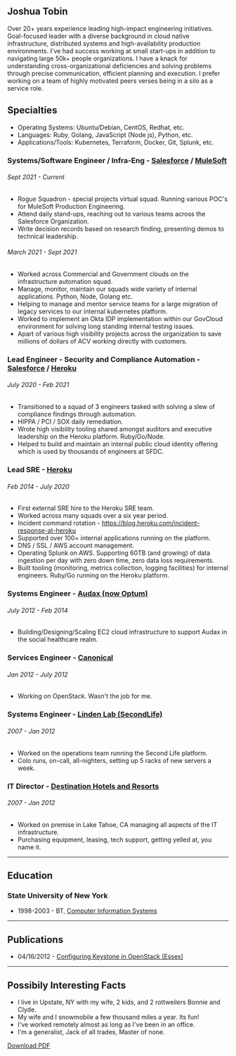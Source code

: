 ## Joshua Tobin

Over 20+ years experience leading high-impact engineering initiatives. Goal-focused leader with a diverse background in cloud native infrastructure, distributed systems and high-availability production environments. I've had success working at small start-ups in addition to navigating large 50k+ people organizations. I have a knack for understanding cross-organizational deficiencies and solving problems through precise communication, efficient planning and execution. I prefer working on a team of highly motivated peers verses being in a silo as a service role. 

## Specialties

* Operating Systems: Ubuntu/Debian, CentOS, Redhat, etc.
* Languages: Ruby, Golang, JavaScript (Node js), Python, etc.
* Applications/Tools: Kubernetes, Terraform, Docker, Git, Splunk, etc.

### Systems/Software Engineer / Infra-Eng - [Salesforce](https://www.salesforce.com/) / [MuleSoft](https://www.mulesoft.com/)
###### Sept 2021 - Current

* Rogue Squadron - special projects virtual squad. Running various POC's for MuleSoft Production Engineering.
* Attend daily stand-ups, reaching out to various teams across the Salesforce Organization.
* Write decision records based on research finding, presenting demos to technical leadership.

###### March 2021 - Sept 2021

* Worked across Commercial and Government clouds on the infrastructure automation squad. 
* Manage, monitor, maintain our squads wide variety of internal applications. Python, Node, Golang etc.
* Helping to manage and mentor service teams for a large migration of legacy services to our internal kubernetes platform. 
* Worked to implement an Okta IDP implementation within our GovCloud environment for solving long standing internal testing issues. 
* Apart of various high visibility projects across the organization to save millions of dollars of ACV working directly with customers. 

### Lead Engineer - Security and Compliance Automation - [Salesforce](https://www.salesforce.com/) / [Heroku](https://www.heroku.com/about) 
###### July 2020 - Feb 2021

* Transitioned to a squad of 3 engineers tasked with solving a slew of compliance findings through automation. 
* HIPPA / PCI / SOX daily remediation.
* Wrote high visibility tooling shared amongst auditors and executive leadership on the Heroku platform. Ruby/Go/Node.
* Helped to build and maintain an internal public cloud identity offering which is used by thousands of engineers at SFDC.

### Lead SRE - [Heroku](https://www.heroku.com/about)
###### Feb 2014 - July 2020

* First external SRE hire to the Heroku SRE team.
* Worked across many squads over a six year period.
* Incident command rotation - https://blog.heroku.com/incident-response-at-heroku
* Supported over 100+ internal applications running on the platform. 
* DNS / SSL / AWS account management. 
* Operating Splunk on AWS. Supporting 60TB (and growing) of data ingestion per day with zero down time, zero data loss requirements.
* Built tooling (monitoring, metrics collection, logging facilities) for internal engineers. Ruby/Go running on the Heroku platform.

### Systems Engineer - [Audax (now Optum)](https://www.optum.com/)
###### July 2012 - Feb 2014

* Building/Designing/Scaling EC2 cloud infrastructure to support Audax in the social healthcare realm.

### Services Engineer - [Canonical](https://canonical.com/)
###### Jan 2012 - July 2012

* Working on OpenStack. Wasn't the job for me. 

### Systems Engineer - [Linden Lab (SecondLife)](https://lindenlab.com/)
###### 2007 - Jan 2012

* Worked on the operations team running the Second Life platform.
* Colo runs, on-call, all-nighters, setting up 5 racks of new servers a week.

### IT Director - [Destination Hotels and Resorts](https://www.destinationhotels.com)
###### 2007 - Jan 2012

* Worked on premise in Lake Tahoe, CA managing all aspects of the IT infrastructure.
* Purchasing equipment, leasing, tech support, getting yelled at, you name it.

----

## Education

### State University of New York 
* 1998-2003 - BT, [Computer Information Systems](https://www.cobleskill.edu/academics/schools/liberal-arts-and-sciences/business-it/information-technology-bt.aspx)

----

## Publications
* 04/16/2012 - [Configuring Keystone in OpenStack (Essex)](https://ubuntu.com/blog/configuring-keystone-in-openstack-essex)

----

## Possibily Interesting Facts

* I live in Upstate, NY with my wife, 2 kids, and 2 rottweilers Bonnie and Clyde. 
* My wife and I snowmobile a few thousand miles a year. Its fun!
* I've worked remotely almost as long as I've been in an office. 
* I'm a generalist, Jack of all trades, Master of none. 

[Download PDF](https://github.com/joshuatobin/joshuatobin.github.io/raw/master/JoshuaTobin_Resume.pdf)

